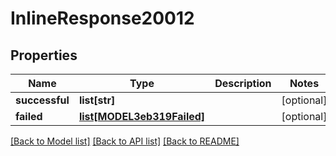 # InlineResponse20012

## Properties
Name | Type | Description | Notes
------------ | ------------- | ------------- | -------------
**successful** | **list[str]** |  | [optional] 
**failed** | [**list[MODEL3eb319Failed]**](MODEL3eb319Failed.md) |  | [optional] 

[[Back to Model list]](../README.md#documentation-for-models) [[Back to API list]](../README.md#documentation-for-api-endpoints) [[Back to README]](../README.md)

